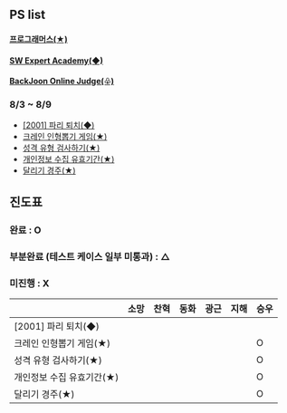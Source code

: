 ## PS list

#### [프로그래머스(★)](http://programmers.co.kr)
#### [SW Expert Academy(◆)](http://swexpertacademy.com/)
#### [BackJoon Online Judge(♧)](https://www.acmicpc.net/)

### 8/3 ~ 8/9
- [\[2001\] 파리 퇴치(◆)](https://swexpertacademy.com/main/code/problem/problemDetail.do?contestProbId=AV5PzOCKAigDFAUq&categoryId=AV5PzOCKAigDFAUq&categoryType=CODE&problemTitle=2001)
- [크레인 인형뽑기 게임(★)](https://school.programmers.co.kr/learn/courses/30/lessons/64061)
- [성격 유형 검사하기(★)](https://school.programmers.co.kr/learn/courses/30/lessons/118666)
- [개인정보 수집 유효기간(★)](https://school.programmers.co.kr/learn/courses/30/lessons/150370)
- [달리기 경주(★)](https://school.programmers.co.kr/learn/courses/30/lessons/178871)
## 진도표

### 완료 : O

### 부분완료 (테스트 케이스 일부 미통과) : △

### 미진행 : X

|                 | 소망  | 찬혁  | 동화  | 광근  | 지해  | 승우 |
|-----------------|-----|-----|-----|-----|-----|---|
| [2001] 파리 퇴치(◆)    |     |     |     |     |     |   |
| 크레인 인형뽑기 게임(★)     |     |     |     |     |     | O  |
| 성격 유형 검사하기(★)      |     |     |     |     |     |   O |
|개인정보 수집 유효기간(★)     |     |     |     |     |     |   O |
| 달리기 경주(★)    |     |     |     |     |     |  O |
